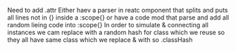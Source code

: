 Need to add .attr
Either haev a parser in reatc omponent that splits and puts all lines not in {} inside a :scope{} or
have a code mod that parse and add all random lieing code into :scope{}
In order to simulate & connecting all instances we cam replace with a random hash for class which we reuse so they all have same class which we replace & with so .classHash
